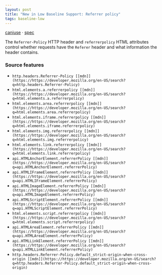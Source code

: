 ```yaml
---
layout: post
title: "New in Low Baseline Support: Referrer policy"
tags: baseline-low
---
```


[caniuse](https://caniuse.com/?search=referrer-policy) · [spec](https://w3c.github.io/webappsec-referrer-policy/)

The `Referrer-Policy` HTTP header and `referrerpolicy` HTML attributes control whether requests have the `Referer` header and what information the header contains.

### Source features

- ``http.headers.Referrer-Policy [[mdn]](https://https://developer.mozilla.org/en-US/search?q=http.headers.Referrer-Policy)``
- ``html.elements.a.referrerpolicy [[mdn]](https://https://developer.mozilla.org/en-US/search?q=html.elements.a.referrerpolicy)``
- ``html.elements.area.referrerpolicy [[mdn]](https://https://developer.mozilla.org/en-US/search?q=html.elements.area.referrerpolicy)``
- ``html.elements.iframe.referrerpolicy [[mdn]](https://https://developer.mozilla.org/en-US/search?q=html.elements.iframe.referrerpolicy)``
- ``html.elements.img.referrerpolicy [[mdn]](https://https://developer.mozilla.org/en-US/search?q=html.elements.img.referrerpolicy)``
- ``html.elements.link.referrerpolicy [[mdn]](https://https://developer.mozilla.org/en-US/search?q=html.elements.link.referrerpolicy)``
- ``api.HTMLAnchorElement.referrerPolicy [[mdn]](https://https://developer.mozilla.org/en-US/search?q=api.HTMLAnchorElement.referrerPolicy)``
- ``api.HTMLIFrameElement.referrerPolicy [[mdn]](https://https://developer.mozilla.org/en-US/search?q=api.HTMLIFrameElement.referrerPolicy)``
- ``api.HTMLImageElement.referrerPolicy [[mdn]](https://https://developer.mozilla.org/en-US/search?q=api.HTMLImageElement.referrerPolicy)``
- ``api.HTMLScriptElement.referrerPolicy [[mdn]](https://https://developer.mozilla.org/en-US/search?q=api.HTMLScriptElement.referrerPolicy)``
- ``html.elements.script.referrerpolicy [[mdn]](https://https://developer.mozilla.org/en-US/search?q=html.elements.script.referrerpolicy)``
- ``api.HTMLAreaElement.referrerPolicy [[mdn]](https://https://developer.mozilla.org/en-US/search?q=api.HTMLAreaElement.referrerPolicy)``
- ``api.HTMLLinkElement.referrerPolicy [[mdn]](https://https://developer.mozilla.org/en-US/search?q=api.HTMLLinkElement.referrerPolicy)``
- ``http.headers.Referrer-Policy.default_strict-origin-when-cross-origin [[mdn]](https://https://developer.mozilla.org/en-US/search?q=http.headers.Referrer-Policy.default_strict-origin-when-cross-origin)``
